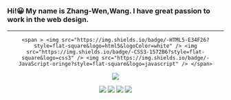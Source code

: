 ### Hi!😀 My name is Zhang-Wen,Wang. I have great passion to work in the web design.
<hr>

<div align="center">
    
    <span > <img src="https://img.shields.io/badge/-HTML5-E34F26?style=flat-square&logo=html5&logoColor=white" /> <img src="https://img.shields.io/badge/-CSS3-1572B6?style=flat-square&logo=css3" /> <img src="https://img.shields.io/badge/-JavaScript-oringe?style=flat-square&logo=javascript" /> </span>
    

![](http://github-profile-summary-cards.vercel.app/api/cards/profile-details?username=NailShort&theme=nord_bright)
    
![](http://github-profile-summary-cards.vercel.app/api/cards/repos-per-language?username=NailShort&theme=nord_bright)
![](http://github-profile-summary-cards.vercel.app/api/cards/most-commit-language?username=NailShort&theme=nord_bright)
![](http://github-profile-summary-cards.vercel.app/api/cards/stats?username=NailShort&theme=nord_bright)
![](http://github-profile-summary-cards.vercel.app/api/cards/productive-time?username=NailShort&theme=nord_bright)


 </div>
